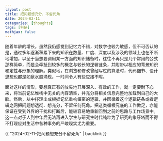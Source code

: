 ```yaml
---
layout: post
title: 把问题想充分，不留死角
date: 2024-02-11
categories: [thoughts]
tags: [科研]
mathjax: false
---
```


随着年龄的增长，虽然我仍感觉到记忆力不错，对数字也较为敏感，但不可否认的是，通过多年逐渐积累下来的知识在数量、广度、深度以及涉及的领域上也在不断地增加，以至于当想要调用某一方面的知识储备时，往往不再只是几个常用的公式那样简单，而是会牵扯到较多的概念与较长的逻辑链条，并附带以相应的背景知识和定性与形象的理解。类似地，在浏览和修改曾经写过的算法时，代码细节、设计思想也都是如泉水般涌现，一时间令人有些应接不暇。

面对这样的情形，要想真正有的放矢地开展深入、有效的工作，就一定要耐下心来，将当前记忆堆栈中无关的内容清空，并充分将相关信息完整地加载到自己的大脑。然后，从中抒理出或根据记忆重构缜密的逻辑，并因循着这个逻辑链条或者逻辑之网把问题想透彻、想充分，不留任何死角。把这类循根究底的工作做足，亦能保证在受到外界的干扰和打断后，能较容易地重新回到之前的思路与工作场景中。这一点对于人到中年后无法再进入学生与研究生时代纯粹为了研究的象牙塔而不得不打理应对生活中各种事务的严峻现实尤为重要。

{{ "2024-02-11-把问题想充分不留死角" | backlink }}
